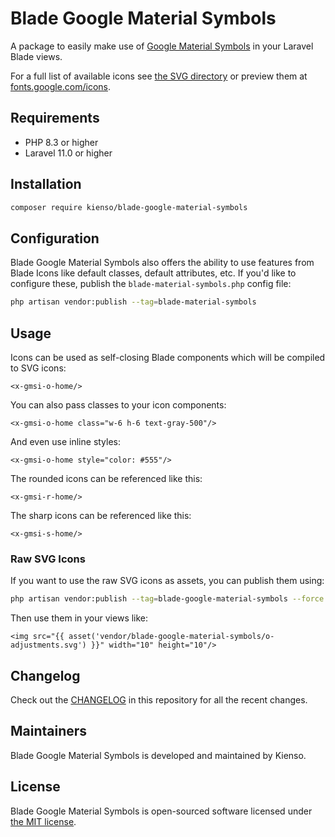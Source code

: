 # Blade Google Material Symbols

A package to easily make use of [Google Material Symbols](https://github.com/google/material-design-icons) in your Laravel Blade views.

For a full list of available icons see [the SVG directory](resources/svg) or preview them at [fonts.google.com/icons](https://fonts.google.com/icons?icon.size=24&icon.color=%23e8eaed).

## Requirements

- PHP 8.3 or higher
- Laravel 11.0 or higher

## Installation

```bash
composer require kienso/blade-google-material-symbols
```

<!-- ## Updating

Please refer to [`the upgrade guide`](UPGRADE.md) when updating the library. -->

## Configuration

Blade Google Material Symbols also offers the ability to use features from Blade Icons like default classes, default attributes, etc. If you'd like to configure these, publish the `blade-material-symbols.php` config file:

```bash
php artisan vendor:publish --tag=blade-material-symbols
```

## Usage

Icons can be used as self-closing Blade components which will be compiled to SVG icons:

```blade
<x-gmsi-o-home/>
```

You can also pass classes to your icon components:

```blade
<x-gmsi-o-home class="w-6 h-6 text-gray-500"/>
```

And even use inline styles:

```blade
<x-gmsi-o-home style="color: #555"/>
```

The rounded icons can be referenced like this:

```blade
<x-gmsi-r-home/>
```

The sharp icons can be referenced like this:

```blade
<x-gmsi-s-home/>
```

### Raw SVG Icons

If you want to use the raw SVG icons as assets, you can publish them using:

```bash
php artisan vendor:publish --tag=blade-google-material-symbols --force
```

Then use them in your views like:

```blade
<img src="{{ asset('vendor/blade-google-material-symbols/o-adjustments.svg') }}" width="10" height="10"/>
```

## Changelog

Check out the [CHANGELOG](CHANGELOG.md) in this repository for all the recent changes.

## Maintainers

Blade Google Material Symbols is developed and maintained by Kienso.

## License

Blade Google Material Symbols is open-sourced software licensed under [the MIT license](LICENSE.md).
